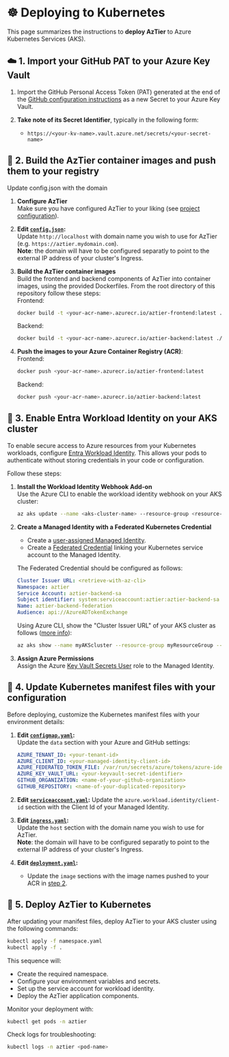 # ☸️ Deploying to Kubernetes

This page summarizes the instructions to **deploy AzTier** to Azure Kubernetes Services (AKS).


## ☁️ 1. Import your GitHub PAT to your Azure Key Vault

1. Import the GitHub Personal Access Token (PAT) generated at the end of the [GitHub configuration instructions](https://github.com/emiliensocchi/aztier-deployer/wiki/github_configuration) as a new Secret to your Azure Key Vault.

2. **Take note of its Secret Identifier**, typically in the following form:
    - `https://<your-kv-name>.vault.azure.net/secrets/<your-secret-name>`



## 🐳 2. Build the AzTier container images and push them to your registry


Update config.json with the domain


1. **Configure AzTier**  
Make sure you have configured AzTier to your liking (see [project configuration](https://github.com/emiliensocchi/aztier-deployer/wiki/project_configuration)).


2. **Edit [`config.json`](https://github.com/emiliensocchi/aztier-deployer/app/frontend/config.json):**  
    Update `http://localhost` with domain name you wish to use for AzTier (e.g. `https://aztier.mydomain.com`).  
    **Note**: the domain will have to be configured separatly to point to the external IP address of your cluster's Ingress.


3. **Build the AzTier container images**  
    Build the frontend and backend components of AzTier into container images, using the provided Dockerfiles. From the root directory of this repository follow these steps:  
    Frontend:
    ```sh
    docker build -t <your-acr-name>.azurecr.io/aztier-frontend:latest ./app/frontend/
    ```
    Backend:
    ```sh
    docker build -t <your-acr-name>.azurecr.io/aztier-backend:latest ./app/backend/
    ```

4. **Push the images to your Azure Container Registry (ACR)**:  
    Frontend:
    ```sh
    docker push <your-acr-name>.azurecr.io/aztier-frontend:latest
    ```
    Backend: 
    ```sh
    docker push <your-acr-name>.azurecr.io/aztier-backend:latest
    ```



## 🔑 3. Enable Entra Workload Identity on your AKS cluster

To enable secure access to Azure resources from your Kubernetes workloads, configure [Entra Workload Identity](https://learn.microsoft.com/en-us/azure/aks/workload-identity-deploy-cluster). This allows your pods to authenticate without storing credentials in your code or configuration.

Follow these steps:

1. **Install the Workload Identity Webhook Add-on**  
    Use the Azure CLI to enable the workload identity webhook on your AKS cluster:
    ```sh
    az aks update --name <aks-cluster-name> --resource-group <resource-group> --enable-oidc-issuer --enable-workload-identity
    ```

2. **Create a Managed Identity with a Federated Kubernetes Credential** 

    - Create a [user-assigned Managed Identity](https://learn.microsoft.com/en-us/entra/identity/managed-identities-azure-resources/how-manage-user-assigned-managed-identities?pivots=identity-mi-methods-azp).
    - Create a [Federated Credential](https://learn.microsoft.com/en-us/entra/workload-id/workload-identity-federation-create-trust-user-assigned-managed-identity?pivots=identity-wif-mi-methods-azp#kubernetes-accessing-azure-resources) linking your Kubernetes service account to the Managed Identity.

    The Federated Credential should be configured as follows:
    ```yaml
    Cluster Issuer URL: <retrieve-with-az-cli>
    Namespace: aztier
    Service Account: aztier-backend-sa
    Subject identifier: system:serviceaccount:aztier:aztier-backend-sa
    Name: aztier-backend-federation
    Audience: api://AzureADTokenExchange
    ```

    Using Azure CLI, show the "Cluster Issuer URL" of your AKS cluster as follows ([more info](https://learn.microsoft.com/en-us/azure/aks/use-oidc-issuer#show-the-oidc-issuer-url)):
    ```sh
    az aks show --name myAKScluster --resource-group myResourceGroup --query "oidcIssuerProfile.issuerUrl" -o tsv
    ```

3. **Assign Azure Permissions**  
    Assign the Azure [Key Vault Secrets User](https://learn.microsoft.com/en-us/azure/role-based-access-control/built-in-roles/security#key-vault-secrets-user) role to the Managed Identity.



## 📝 4. Update Kubernetes manifest files with your configuration

Before deploying, customize the Kubernetes manifest files with your environment details:

1. **Edit [`configmap.yaml`](https://github.com/emiliensocchi/aztier-deployer/app/k8s/configmap.yaml):**  
    Update the `data` section with your Azure and GitHub settings:
    ```yaml
    AZURE_TENANT_ID: <your-tenant-id>
    AZURE_CLIENT_ID: <your-managed-identity-client-id>
    AZURE_FEDERATED_TOKEN_FILE: /var/run/secrets/azure/tokens/azure-identity-token # should remain unchanged
    AZURE_KEY_VAULT_URL: <your-keyvault-secret-identifier>
    GITHUB_ORGANIZATION: <name-of-your-github-organization>
    GITHUB_REPOSITORY: <name-of-your-duplicated-repository>
    ```

2. **Edit [`serviceaccount.yaml`](https://github.com/emiliensocchi/aztier-deployer/app/k8s/serviceaccount.yaml):**
    Update the `azure.workload.identity/client-id` section with the Client Id of your Managed Identity. 

3. **Edit [`ingress.yaml`](https://github.com/emiliensocchi/aztier-deployer/app/k8s/ingress.yaml):**  
    Update the `host` section with the domain name you wish to use for AzTier.  
    **Note**: the domain will have to be configured separatly to point to the external IP address of your cluster's Ingress.

4. **Edit [`deployment.yaml`](https://github.com/emiliensocchi/aztier-deployer/app/k8s/deployment.yaml):**  
    - Update the `image` sections with the image names pushed to your ACR in [step 2](#-2-build-the-aztier-container-images-and-push-them-to-your-registry).


## 🚀 5. Deploy AzTier to Kubernetes

After updating your manifest files, deploy AzTier to your AKS cluster using the following commands:

```sh
kubectl apply -f namespace.yaml
kubectl apply -f .
```

This sequence will:

- Create the required namespace.
- Configure your environment variables and secrets.
- Set up the service account for workload identity.
- Deploy the AzTier application components.

Monitor your deployment with:

```sh
kubectl get pods -n aztier
```

Check logs for troubleshooting:

```sh
kubectl logs -n aztier <pod-name>
```
